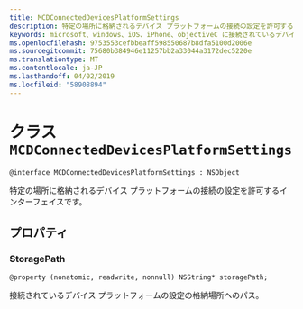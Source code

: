 ```yaml
---
title: MCDConnectedDevicesPlatformSettings
description: 特定の場所に格納されるデバイス プラットフォームの接続の設定を許可するインターフェイスです。
keywords: microsoft、windows、iOS、iPhone、objectiveC に接続されているデバイス、プロジェクトのローマ
ms.openlocfilehash: 9753553cefbbeaff598550687b8dfa5100d2006e
ms.sourcegitcommit: 75680b384946e11257bb2a33044a3172dec5220e
ms.translationtype: MT
ms.contentlocale: ja-JP
ms.lasthandoff: 04/02/2019
ms.locfileid: "58908894"
---
```

# <a name="class-mcdconnecteddevicesplatformsettings"></a>クラス `MCDConnectedDevicesPlatformSettings` 

```
@interface MCDConnectedDevicesPlatformSettings : NSObject
```  
特定の場所に格納されるデバイス プラットフォームの接続の設定を許可するインターフェイスです。  

## <a name="properties"></a>プロパティ

### <a name="storagepath"></a>StoragePath
`@property (nonatomic, readwrite, nonnull) NSString* storagePath;`

接続されているデバイス プラットフォームの設定の格納場所へのパス。